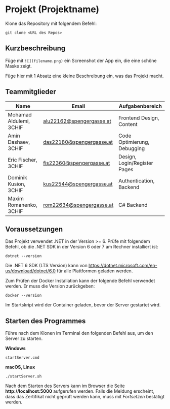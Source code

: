 # Projekt (Projektname)

Klone das Repository mit folgendem Befehl:

```
git clone <URL des Repos>
```

## Kurzbeschreibung

Füge mit `![](filename.png)` ein Screenshot der App ein, die eine schöne Maske zeigt.

Füge hier mit 1 Absatz eine kleine Beschreibung ein, was das Projekt macht.

## Teammitglieder

| Name                    | Email                  | Aufgabenbereich                           |
| ----------------------- | -------------------------| ----------------------------------------|
| Mohamad Aldulemi, 3CHIF | alu22162@spengergasse.at | Frontend Design, Content                |
| Amin Dashaev,     3CHIF | das22180@spengergasse.at | Code Optimierung, Debugging             |
| Eric Fischer,     3CHIF | fis22360@spengergasse.at | Design, Login/Register Pages            |
| Dominik Kusion,   3CHIF | kus22544@spengergasse.at | Authentication, Backend                 |
| Maxim Romanenko,  3CHIF | rom22634@spengergasse.at | C# Backend                              |

## Voraussetzungen

Das Projekt verwendet .NET in der Version >= 6. Prüfe mit folgendem Befehl, ob die .NET SDK in der
Version 6 oder 7 am Rechner installiert ist:

```
dotnet --version
```

Die .NET 6 SDK (LTS Version) kann von https://dotnet.microsoft.com/en-us/download/dotnet/6.0 für alle
Plattformen geladen werden.

Zum Prüfen der Docker Installation kann der folgende Befehl verwendet werden. Er muss die Version
zurückgeben:

```
docker --version
```

Im Startskript wird der Container geladen, bevor der Server gestartet wird.

## Starten des Programmes

Führe nach dem Klonen im Terminal den folgenden Befehl aus, um den Server zu starten.

**Windows**

```
startServer.cmd
```

**macOS, Linux**

```
./startServer.sh
```

Nach dem Starten des Servers kann im Browser die Seite **http://localhost:5000**
aufgerufen werden. Falls die Meldung erscheint, dass das Zertifikat nicht geprüft werden kann,
muss mit *Fortsetzen* bestätigt werden.

